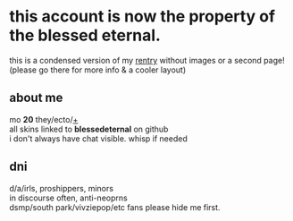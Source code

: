 # this account is now the property of the blessed eternal.
this is a condensed version of my [rentry](https://rentry.co/blessedeternal) without images or a second page!  
(please go there for more info & a cooler layout)
## about me  
mo **20** they/ecto/[+](https://pronouny.xyz/u/bubby)  
all skins linked to **blessedeternal** on github  
i don't always have chat visible. whisp if needed
## dni  
d/a/irls, proshippers, minors  
in discourse often, anti-neoprns  
dsmp/south park/vivziepop/etc fans 
please hide me first.
